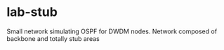 # lab-stub

Small network simulating OSPF for DWDM nodes. 
Network composed of backbone and totally stub areas
